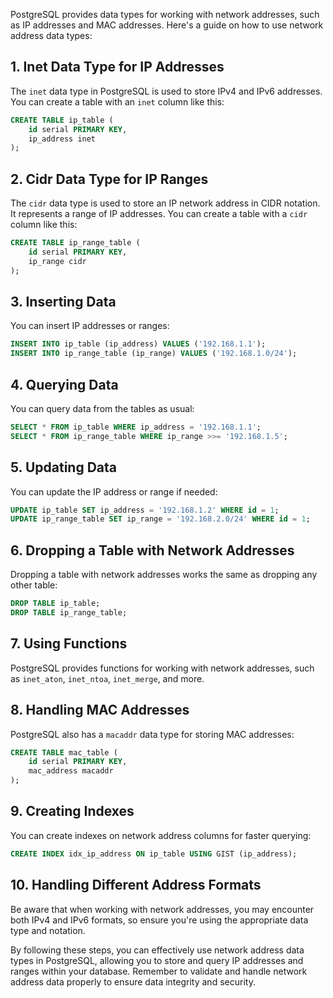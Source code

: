 PostgreSQL provides data types for working with network addresses, such as IP addresses and MAC addresses. Here's a guide on how to use network address data types:

## 1. **Inet Data Type for IP Addresses**

The `inet` data type in PostgreSQL is used to store IPv4 and IPv6 addresses. You can create a table with an `inet` column like this:

```sql
CREATE TABLE ip_table (
    id serial PRIMARY KEY,
    ip_address inet
);
```

## 2. **Cidr Data Type for IP Ranges**

The `cidr` data type is used to store an IP network address in CIDR notation. It represents a range of IP addresses. You can create a table with a `cidr` column like this:

```sql
CREATE TABLE ip_range_table (
    id serial PRIMARY KEY,
    ip_range cidr
);
```

## 3. **Inserting Data**

You can insert IP addresses or ranges:

```sql
INSERT INTO ip_table (ip_address) VALUES ('192.168.1.1');
INSERT INTO ip_range_table (ip_range) VALUES ('192.168.1.0/24');
```

## 4. **Querying Data**

You can query data from the tables as usual:

```sql
SELECT * FROM ip_table WHERE ip_address = '192.168.1.1';
SELECT * FROM ip_range_table WHERE ip_range >>= '192.168.1.5';
```

## 5. **Updating Data**

You can update the IP address or range if needed:

```sql
UPDATE ip_table SET ip_address = '192.168.1.2' WHERE id = 1;
UPDATE ip_range_table SET ip_range = '192.168.2.0/24' WHERE id = 1;
```

## 6. **Dropping a Table with Network Addresses**

Dropping a table with network addresses works the same as dropping any other table:

```sql
DROP TABLE ip_table;
DROP TABLE ip_range_table;
```

## 7. **Using Functions**

PostgreSQL provides functions for working with network addresses, such as `inet_aton`, `inet_ntoa`, `inet_merge`, and more.

## 8. **Handling MAC Addresses**

PostgreSQL also has a `macaddr` data type for storing MAC addresses:

```sql
CREATE TABLE mac_table (
    id serial PRIMARY KEY,
    mac_address macaddr
);
```

## 9. **Creating Indexes**

You can create indexes on network address columns for faster querying:

```sql
CREATE INDEX idx_ip_address ON ip_table USING GIST (ip_address);
```

## 10. **Handling Different Address Formats**

Be aware that when working with network addresses, you may encounter both IPv4 and IPv6 formats, so ensure you're using the appropriate data type and notation.

By following these steps, you can effectively use network address data types in PostgreSQL, allowing you to store and query IP addresses and ranges within your database. Remember to validate and handle network address data properly to ensure data integrity and security.

